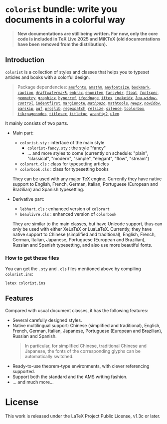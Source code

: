 <!-- Copyright (C) 2021-2025 by Jinwen XU -->

# `colorist` bundle: write you documents in a colorful way

> **New documentations are still being written. For now, only the core code is included in TeX Live 2025 and MiKTeX (old documentations have been removed from the distribution).**

## Introduction

`colorist` is a collection of styles and classes that helps you to typeset articles and books with a colorful design.

> Package dependencies: [`amsfonts`](https://ctan.org/pkg/amsfonts), [`amsthm`](https://ctan.org/pkg/amsthm), [`anyfontsize`](https://ctan.org/pkg/anyfontsize), [`bookmark`](https://ctan.org/pkg/bookmark), [`caption`](https://ctan.org/pkg/caption), [*`draftwatermark`*](https://ctan.org/pkg/draftwatermark), [`embrac`](https://ctan.org/pkg/embrac), [`enumitem`](https://ctan.org/pkg/enumitem), [`fancyhdr`](https://ctan.org/pkg/fancyhdr), [`float`](https://ctan.org/pkg/float), [*`fontspec`*](https://ctan.org/pkg/fontspec), [`geometry`](https://ctan.org/pkg/geometry), [`graphicx`](https://ctan.org/pkg/graphicx), [`hyperref`](https://ctan.org/pkg/hyperref), [`ifoddpage`](https://ctan.org/pkg/ifoddpage), [`iftex`](https://ctan.org/pkg/iftex), [`imakeidx`](https://ctan.org/pkg/imakeidx), [*`lua-widow-control`*](https://ctan.org/pkg/lua-widow-control), [`indentfirst`](https://ctan.org/pkg/indentfirst), [`marginnote`](https://ctan.org/pkg/marginnote), [*`mathpazo`*](https://ctan.org/pkg/mathpazo), [`mathtools`](https://ctan.org/pkg/mathtools), [*`newpx`*](https://ctan.org/pkg/newpx), [*`nowidow`*](https://ctan.org/pkg/nowidow), [`parskip`](https://ctan.org/pkg/parskip), [`pgf`](https://ctan.org/pkg/pgf), [`projlib`](https://ctan.org/pkg/projlib), [`regexpatch`](https://ctan.org/pkg/regexpatch), [`relsize`](https://ctan.org/pkg/relsize), [`silence`](https://ctan.org/pkg/silence), [`tcolorbox`](https://ctan.org/pkg/tcolorbox), [`tikzpagenodes`](https://ctan.org/pkg/tikzpagenodes), [`titlesec`](https://ctan.org/pkg/titlesec), [`titletoc`](https://ctan.org/pkg/titletoc), [`wrapfig2`](https://ctan.org/pkg/wrapfig2), [`ulem`](https://ctan.org/pkg/ulem).

It mainly consists of two parts.

- Main part:
    - `colorist.sty` : interface of the main style
        - `colorist-fancy.sty` : the style "fancy"
        - ... and more styles to come (currently on schedule: "plain", "classical", "modern", "simple", "elegant", "flow", "stream")
    - `colorart.cls` : class for typesetting articles
    - `colorbook.cls` : class for typesetting books

    They can be used with any major TeX engine. Currently they have native
    support to English, French, German, Italian, Portuguese
    (European and Brazilian) and Spanish typesetting.


- Derivative part:
    - `lebhart.cls` : enhanced version of `colorart`
    - `beaulivre.cls` : enhanced version of `colorbook`

    They are similar to the main classes, but have Unicode support, thus can
    only be used with either XeLaTeX or LuaLaTeX. Currently, they have native
    support to Chinese (simplified and traditional), English, French, German,
    Italian, Japanese, Portuguese (European and Brazilian), Russian and Spanish
    typesetting, and also use more beautiful fonts.

### How to get these files
You can get the `.sty` and `.cls` files mentioned above by compiling
`colorist.ins`:
```
latex colorist.ins
```
<!--
To get the `.tex` source files of the documentation, compile `colorist-doc.ins`:
```
latex colorist-doc.ins
```
-->

## Features

Compared with usual document classes, it has the following features:

- Several carefully designed styles.
- Native multilingual support: Chinese (simplified and traditional), English, French, German, Italian, Japanese, Portuguese (European and Brazilian), Russian and Spanish.
    > In particular, for simplified Chinese, traditional Chinese and Japanese, the fonts of the corresponding glyphs can be automatically switched.
- Ready-to-use theorem-type environments, with clever referencing supported.
- Support both the standard and the AMS writing fashion.
- ... and much more...


# License

This work is released under the LaTeX Project Public License, v1.3c or later.
